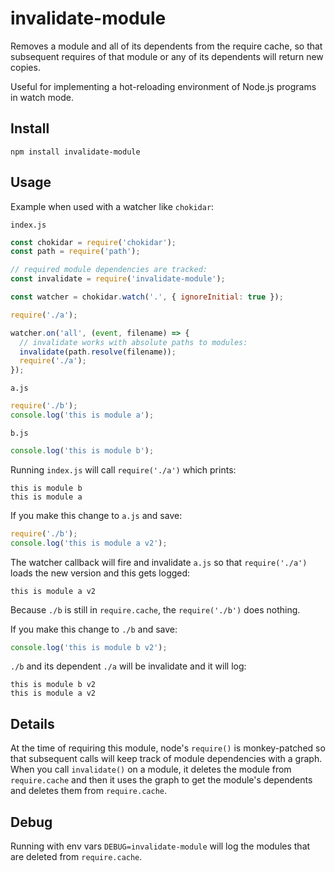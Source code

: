 # invalidate-module

Removes a module and all of its dependents from the require cache, so that
subsequent requires of that module or any of its dependents will return new
copies.

Useful for implementing a hot-reloading environment of Node.js programs in watch
mode.

## Install

```
npm install invalidate-module
```

## Usage

Example when used with a watcher like `chokidar`:

`index.js`
```js
const chokidar = require('chokidar');
const path = require('path');

// required module dependencies are tracked:
const invalidate = require('invalidate-module');

const watcher = chokidar.watch('.', { ignoreInitial: true });

require('./a');

watcher.on('all', (event, filename) => {
  // invalidate works with absolute paths to modules:
  invalidate(path.resolve(filename));
  require('./a');
});
```

`a.js`
```js
require('./b');
console.log('this is module a');
```

`b.js`
```js
console.log('this is module b');
```

Running `index.js` will call `require('./a')` which prints:
```
this is module b
this is module a
```

If you make this change to `a.js` and save:
```js
require('./b');
console.log('this is module a v2');
```

The watcher callback will fire and invalidate `a.js` so that `require('./a')`
loads the new version and this gets logged:
```
this is module a v2
```

Because `./b` is still in `require.cache`, the `require('./b')` does nothing.

If you make this change to `./b` and save:
```js
console.log('this is module b v2');
```

`./b` and its dependent `./a` will be invalidate and it will log:
```
this is module b v2
this is module a v2
```

## Details

At the time of requiring this module, node's `require()` is monkey-patched so
that subsequent calls will keep track of module dependencies with a graph. When
you call `invalidate()` on a module, it deletes the module from `require.cache`
and then it uses the graph to get the module's dependents and deletes them from
`require.cache`.

## Debug

Running with env vars `DEBUG=invalidate-module` will log the modules that are
deleted from `require.cache`.
